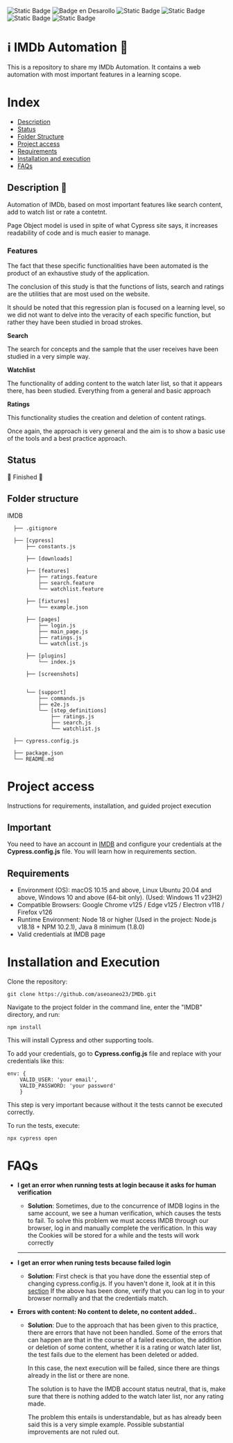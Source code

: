 ![Static Badge](https://img.shields.io/badge/IMDB-%20orange)
 ![Badge en Desarollo](https://img.shields.io/badge/STATUS-FINISHED-green) 
 ![Static Badge](https://img.shields.io/badge/NPM-v10.2.1-lightblue) 
 ![Static Badge](https://img.shields.io/badge/Node-v18.18-lightgreen)
 ![Static Badge](https://img.shields.io/badge/Cypress-v13.8.1-purple)
![Static Badge](https://img.shields.io/badge/Cucumber-v4.3.1-darkgreen)


# ℹ️ IMDb Automation 🎥

This is a repository to share my IMDb Automation. It contains a web automation with most important features in a learning scope.

# Index

- [Description](#description-)
- [Status](#status)
- [Folder Structure](#folder-structure)
- [Project access](#project-access)
- [Requirements](#requirements)
- [Installation and execution](#installation-and-execution)
- [FAQs](#faqs)

## Description 📖
Automation of IMDb, based on most important features like search content, add to watch list or rate a contetnt.

Page Object model is used in spite of what Cypress site says, it increases readability of code and is much easier to manage.

### Features 

The fact that these specific functionalities have been automated is the product of an exhaustive study of the application.

The conclusion of this study is that the functions of lists, search and ratings are the utilities that are most used on the website.

It should be noted that this regression plan is focused on a learning level, so we did not want to delve into the veracity of each specific function, but rather they have been studied in broad strokes.

**Search**

The search for concepts and the sample that the user receives have been studied in a very simple way.

**Watchlist**

The functionality of adding content to the watch later list, so that it appears there, has been studied. Everything from a general and basic approach

**Ratings**

This functionality studies the creation and deletion of content ratings. 

Once again, the approach is very general and the aim is to show a basic use of the tools and a best practice approach.

## Status 

🛫 Finished 🛬

## Folder structure 

IMDB

      ├── .gitignore
      
      ├── [cypress]
          ├── constants.js
         
          ├── [downloads]
          
          ├── [features]
              ├── ratings.feature
              ├── search.feature
              └── watchlist.feature
              
          ├── [fixtures]
              └── example.json
              
          ├── [pages]
              ├── login.js
              ├── main_page.js
              ├── ratings.js
              └── watchlist.js
              
          ├── [plugins]
              └── index.js
              
          ├── [screenshots]
           
              
          └── [support]
              ├── commands.js
              ├── e2e.js
              └── [step_definitions]
                  ├── ratings.js
                  ├── search.js
                  └── watchlist.js
                  
      ├── cypress.config.js
     
      ├── package.json
      └── README.md


# Project access

Instructions for requirements, installation, and guided project execution

## Important

You need to have an account in [IMDB](https://www.imdb.com/) and configure your credentials at the **Cypress.config.js** file. You will learn how in requirements section.

## Requirements

- Environment (OS): macOS 10.15 and above, Linux Ubuntu 20.04 and above, Windows 10 and above (64-bit only). (Used: Windows 11 v23H2)
- Compatible Browsers: Google Chrome v125 / Edge v125 / Electron v118 / Firefox v126
- Runtime Environment: Node 18 or higher (Used in the project: Node.js v18.18 + NPM 10.2.1), Java 8 minimum (1.8.0)
- Valid credentials at IMDB page

# Installation and Execution

Clone the repository:

    git clone https://github.com/aseoaneo23/IMDb.git

Navigate to the project folder in the command line, enter the "IMDB" directory, and run:


    npm install


This will install Cypress and other supporting tools.

To add your credentials, go to **Cypress.config.js** file and replace with your credentials like this:

    env: {
        VALID_USER: 'your email',
        VALID_PASSWORD: 'your password'      
        }

This step is very important because without it the tests cannot be executed correctly.

To run the tests, execute:

    npx cypress open


# FAQs

- **I get an error when running tests at login because it asks for human verification**

    - **Solution**: Sometimes, due to the concurrence of IMDB logins in the same account, we see a human verification, which causes the tests to fail.
     To solve this problem we must access IMDB through our browser, log in and manually complete the verification. 
     In this way the Cookies will be stored for a while and the tests will work correctly

    ----
- **I get an error when runing tests because failed login**

    - **Solution**: First check is that you have done the essential step of changing cypress.config.js. If you haven't done it, look at it in this [section](#installation-and-execution)
If the above has been done, verify that you can log in to your browser normally and that the credentials match.

- **Errors with content: No content to delete, no content added..**

    - **Solution**: Due to the approach that has been given to this practice, there are errors that have not been handled. 
    Some of the errors that can happen are that in the course of a failed execution, the addition or deletion of some content, whether it is a rating or watch later list, the test fails due to the element has been deleted or added.

        In this case, the next execution will be failed, since there are things already in the list or there are none.

        The solution is to have the IMDB account status neutral, that is, make sure that there is nothing added to the watch later list, nor any rating made.

        The problem this entails is understandable, but as has already been said this is a very simple example. Possible substantial improvements are not ruled out.

